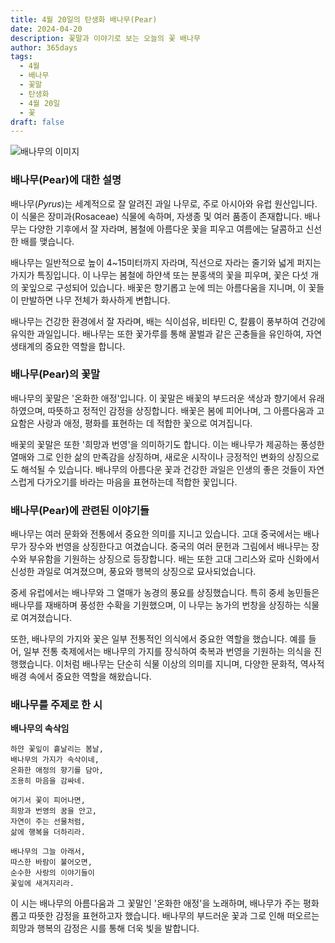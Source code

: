 ```yaml
---
title: 4월 20일의 탄생화 배나무(Pear)
date: 2024-04-20
description: 꽃말과 이야기로 보는 오늘의 꽃 배나무
author: 365days
tags:
  - 4월
  - 배나무
  - 꽃말
  - 탄생화
  - 4월 20일
  - 꽃
draft: false
---
```


![배나무의 이미지](https://cdn.pixabay.com/photo/2016/06/02/13/38/pear-flower-1431142_1280.jpg#center)


### 배나무(Pear)에 대한 설명

배나무(*Pyrus*)는 세계적으로 잘 알려진 과일 나무로, 주로 아시아와 유럽 원산입니다. 이 식물은 장미과(Rosaceae) 식물에 속하며, 자생종 및 여러 품종이 존재합니다. 배나무는 다양한 기후에서 잘 자라며, 봄철에 아름다운 꽃을 피우고 여름에는 달콤하고 신선한 배를 맺습니다. 

배나무는 일반적으로 높이 4~15미터까지 자라며, 직선으로 자라는 줄기와 넓게 퍼지는 가지가 특징입니다. 이 나무는 봄철에 하얀색 또는 분홍색의 꽃을 피우며, 꽃은 다섯 개의 꽃잎으로 구성되어 있습니다. 배꽃은 향기롭고 눈에 띄는 아름다움을 지니며, 이 꽃들이 만발하면 나무 전체가 화사하게 변합니다.

배나무는 건강한 환경에서 잘 자라며, 배는 식이섬유, 비타민 C, 칼륨이 풍부하여 건강에 유익한 과일입니다. 배나무는 또한 꽃가루를 통해 꿀벌과 같은 곤충들을 유인하여, 자연 생태계의 중요한 역할을 합니다. 

### 배나무(Pear)의 꽃말

배나무의 꽃말은 '온화한 애정'입니다. 이 꽃말은 배꽃의 부드러운 색상과 향기에서 유래하였으며, 따뜻하고 정적인 감정을 상징합니다. 배꽃은 봄에 피어나며, 그 아름다움과 고요함은 사랑과 애정, 평화를 표현하는 데 적합한 꽃으로 여겨집니다.

배꽃의 꽃말은 또한 '희망과 번영'을 의미하기도 합니다. 이는 배나무가 제공하는 풍성한 열매와 그로 인한 삶의 만족감을 상징하며, 새로운 시작이나 긍정적인 변화의 상징으로도 해석될 수 있습니다. 배나무의 아름다운 꽃과 건강한 과일은 인생의 좋은 것들이 자연스럽게 다가오기를 바라는 마음을 표현하는데 적합한 꽃입니다.

### 배나무(Pear)에 관련된 이야기들

배나무는 여러 문화와 전통에서 중요한 의미를 지니고 있습니다. 고대 중국에서는 배나무가 장수와 번영을 상징한다고 여겼습니다. 중국의 여러 문헌과 그림에서 배나무는 장수와 부유함을 기원하는 상징으로 등장합니다. 배는 또한 고대 그리스와 로마 신화에서 신성한 과일로 여겨졌으며, 풍요와 행복의 상징으로 묘사되었습니다.

중세 유럽에서는 배나무와 그 열매가 농경의 풍요를 상징했습니다. 특히 중세 농민들은 배나무를 재배하며 풍성한 수확을 기원했으며, 이 나무는 농가의 번창을 상징하는 식물로 여겨졌습니다.

또한, 배나무의 가지와 꽃은 일부 전통적인 의식에서 중요한 역할을 했습니다. 예를 들어, 일부 전통 축제에서는 배나무의 가지를 장식하여 축복과 번영을 기원하는 의식을 진행했습니다. 이처럼 배나무는 단순히 식물 이상의 의미를 지니며, 다양한 문화적, 역사적 배경 속에서 중요한 역할을 해왔습니다.

### 배나무를 주제로 한 시

**배나무의 속삭임**

```
하얀 꽃잎이 흩날리는 봄날,  
배나무의 가지가 속삭이네,  
온화한 애정의 향기를 담아,  
조용히 마음을 감싸네.

여기서 꽃이 피어나면,  
희망과 번영의 꿈을 안고,  
자연이 주는 선물처럼,  
삶에 행복을 더하리라.

배나무의 그늘 아래서,  
따스한 바람이 불어오면,  
순수한 사랑의 이야기들이  
꽃잎에 새겨지리라.
```

이 시는 배나무의 아름다움과 그 꽃말인 '온화한 애정'을 노래하며, 배나무가 주는 평화롭고 따뜻한 감정을 표현하고자 했습니다. 배나무의 부드러운 꽃과 그로 인해 떠오르는 희망과 행복의 감정은 시를 통해 더욱 빛을 발합니다.


